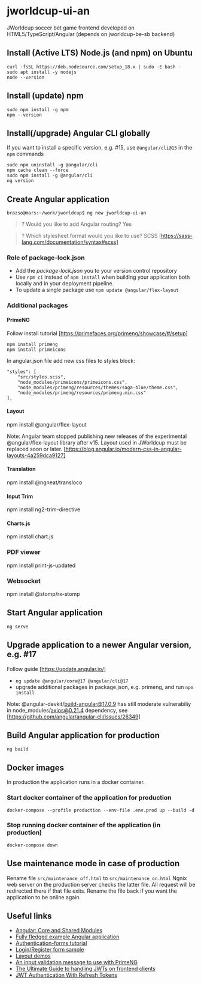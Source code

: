 # jworldcup-ui-an
JWorldcup soccer bet game frontend developed on HTML5/TypeScript/Angular (depends on jworldcup-be-sb backend)

## Install (Active LTS) Node.js (and npm) on Ubuntu

```
curl -fsSL https://deb.nodesource.com/setup_18.x | sudo -E bash -
sudo apt install -y nodejs
node --version
```

## Install (update) npm

```
sudo npm install -g npm
npm --version
```

## Install(/upgrade) Angular CLI globally
If you want to install a specific version, e.g. #15, use `@angular/cli@15` in the `npm` commands

```
sudo npm uninstall -g @angular/cli
npm cache clean --force
sudo npm install -g @angular/cli
ng version
```

## Create Angular application

`brazso@mars:~/work/jworldcup$ ng new jworldcup-ui-an`

> ? Would you like to add Angular routing? Yes

> ? Which stylesheet format would you like to use? SCSS   [https://sass-lang.com/documentation/syntax#scss]

### Role of package-lock.json

- Add the _package-lock.json_ you to your version control repository
- Use `npm ci` instead of `npm install` when building your application both locally and in your deployment pipeline.
- To update a single package use `npm update @angular/flex-layout`

### Additional packages

#### PrimeNG
Follow install tutorial [https://primefaces.org/primeng/showcase/#/setup]

```
npm install primeng
npm install primeicons
```

In angular.json file add new css files to styles block:

    "styles": [
        "src/styles.scss",
        "node_modules/primeicons/primeicons.css",
        "node_modules/primeng/resources/themes/saga-blue/theme.css",
        "node_modules/primeng/resources/primeng.min.css"
    ],

#### Layout

npm install @angular/flex-layout

Note: Angular team stopped publishing new releases of the experimental @angular/flex-layout library after v15. Layout used in JWorldcup must be replaced soon or later.
[https://blog.angular.io/modern-css-in-angular-layouts-4a259dca9127]

#### Translation

npm install @ngneat/transloco

#### Input Trim

npm install ng2-trim-directive

#### Charts.js
npm install chart.js

### PDF viewer
npm install print-js-updated

### Websocket
npm install @stomp/rx-stomp

## Start Angular application
```
ng serve
```

## Upgrade application to a newer Angular version, e.g. #17
Follow guide [https://update.angular.io/]

- `ng update @angular/core@17 @angular/cli@17`
- upgrade additional packages in package.json, e.g. primeng, and run `npm install`

Note: @angular-devkit/build-angular@17.0.9 has still moderate vulnerabiliy in node_modules/axios@0.21.4 dependency, see [https://github.com/angular/angular-cli/issues/26349]

## Build Angular application for production
```
ng build
```

## Docker images
In production the application runs in a docker container.

### Start docker container of the application for production
```
docker-compose --profile production --env-file .env.prod up --build -d
```

### Stop running docker container of the application (in production)
```
docker-compose down
```

## Use maintenance mode in case of production
Rename file
`src/maintenance_off.html`
to
`src/maintenance_on.html`
Ngnix web server on the production server checks the latter file. All request will be redirected there if that file exits. Rename the file back if you want the application to be online again.

## Useful links

- [Angular: Core and Shared Modules](https://medium.com/@joao.aguas/angular-core-and-shared-modules-efe072bc9645)
- [Fully fledged example Angular application](https://github.com/gothinkster/angular-realworld-example-app)
- [Authentication-forms tutorial](https://thinkster.io/tutorials/building-real-world-angular-2-apps/authentication-forms)
- [Login/Register form sample](https://codepen.io/gstorbeck/embed/gbNEOr?height=530&theme-id=0&slug-hash=gbNEOr&default-tab=css%2Cresult&user=gstorbeck&pen-title=Login%20Form&name=cp_embed_93)
- [Layout demos](https://tburleson-layouts-demos.firebaseapp.com/)
- [An input validation message to use with PrimeNG ](https://gist.github.com/sannonaragao/dbf747676016ed0c4054f8abd2e2a4d2)
- [The Ultimate Guide to handling JWTs on frontend clients](https://hasura.io/blog/best-practices-of-using-jwt-with-graphql/)
- [JWT Authentication With Refresh Tokens](https://www.geeksforgeeks.org/jwt-authentication-with-refresh-tokens/)
